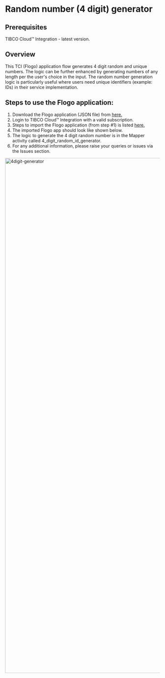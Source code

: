# Random number (4 digit) generator

## Prerequisites
TIBCO Cloud™ Integration - latest version. 

## Overview
This TCI (Flogo) application flow generates 4 digit random and unique numbers. The logic can be further enhanced by generating numbers of any length per the user's choice in the input. The random number generation logic is particularly useful where users need unique identifiers (example: IDs) in their service implementation.

## Steps to use the Flogo application: 
1. Download the Flogo application (JSON file) from [here.](https://github.com/TIBCOSoftware/tci-flogo/blob/master/samples/app-dev/Miscellaneous_Samples/Strict_xx-Digit-random-number/flogo.json)
2. Login to TIBCO Cloud™ Integration with a valid subscription.
3. Steps to import the Flogo application (from step #1) is listed [here.](https://github.com/TIBCOSoftware/tci-flogo/blob/master/samples/app-dev/readme.md)
4. The imported Flogo app should look like shown below.
5. The logic to generate the 4 digit random number is in the Mapper activity called 4_digit_random_id_generator.
6. For any additional information, please raise your queries or issues via the Issues section.
<img width="1676" alt="4digit-generator" src="https://user-images.githubusercontent.com/17696107/113596765-69b9ba00-9658-11eb-9a16-4c8b6f4f1811.png">


